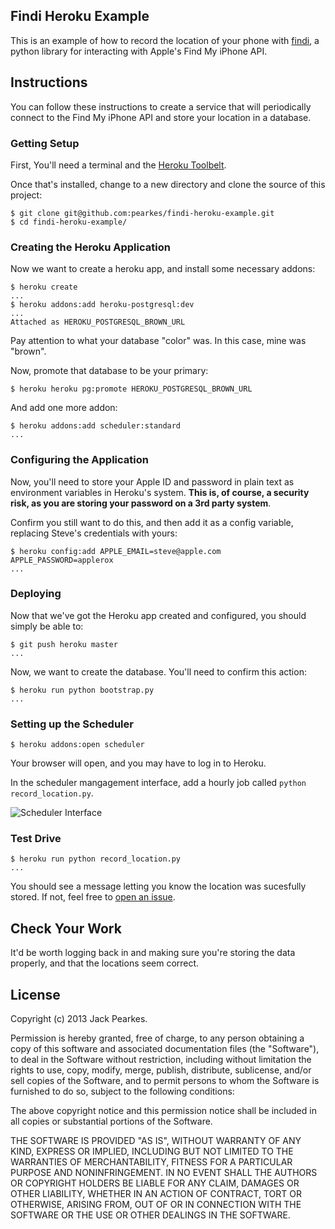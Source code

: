 ## Findi Heroku Example

This is an example of how to record the location of your phone with
[findi](https://github.com/pearkes/findi), a python library for
interacting with Apple's Find My iPhone API.

## Instructions

You can follow these instructions to create a service that will
periodically connect to the Find My iPhone API and store your location
in a database.

### Getting Setup

First, You'll need a terminal and the [Heroku Toolbelt](https://toolbelt.heroku.com/).

Once that's installed, change to a new directory and clone the source
of this project:

    $ git clone git@github.com:pearkes/findi-heroku-example.git
    $ cd findi-heroku-example/

### Creating the Heroku Application

Now we want to create a heroku app, and install some necessary addons:

    $ heroku create
    ...
    $ heroku addons:add heroku-postgresql:dev
    ...
    Attached as HEROKU_POSTGRESQL_BROWN_URL

Pay attention to what your database "color" was. In this case, mine was
"brown".

Now, promote that database to be your primary:

    $ heroku heroku pg:promote HEROKU_POSTGRESQL_BROWN_URL

And add one more addon:

    $ heroku addons:add scheduler:standard
    ...

### Configuring the Application

Now, you'll need to store your Apple ID and password in plain text as
environment variables in Heroku's system. **This is, of course, a security
risk, as you are storing your password on a 3rd party system**.

Confirm you still want to do this, and then add it as a config variable, replacing
Steve's credentials with yours:

    $ heroku config:add APPLE_EMAIL=steve@apple.com APPLE_PASSWORD=applerox
    ...

### Deploying

Now that we've got the Heroku app created and configured, you should
simply be able to:

    $ git push heroku master
    ...

Now, we want to create the database. You'll need to confirm this action:

    $ heroku run python bootstrap.py
    ...

### Setting up the Scheduler

    $ heroku addons:open scheduler

Your browser will open, and you may have to log in to Heroku.

In the scheduler mangagement interface, add a hourly job called
`python record_location.py`.

![Scheduler Interface](https://f.cloud.github.com/assets/846194/102117/de8641c0-690f-11e2-9725-e6b4a18df0a9.png)

### Test Drive

    $ heroku run python record_location.py
    ...

You should see a message letting you know the location was sucesfully
stored. If not, feel free to [open an issue](https://github.com/pearkes/findi-heroku-example/issues/new).

## Check Your Work

It'd be worth logging back in and making sure you're storing the data
properly, and that the locations seem correct.

## License

Copyright (c) 2013 Jack Pearkes.

Permission is hereby granted, free of charge, to any person obtaining a copy of this software and associated documentation files (the "Software"), to deal in the Software without restriction, including without limitation the rights to use, copy, modify, merge, publish, distribute, sublicense, and/or sell copies of the Software, and to permit persons to whom the Software is furnished to do so, subject to the following conditions:

The above copyright notice and this permission notice shall be included in all copies or substantial portions of the Software.

THE SOFTWARE IS PROVIDED "AS IS", WITHOUT WARRANTY OF ANY KIND, EXPRESS OR IMPLIED, INCLUDING BUT NOT LIMITED TO THE WARRANTIES OF MERCHANTABILITY, FITNESS FOR A PARTICULAR PURPOSE AND NONINFRINGEMENT. IN NO EVENT SHALL THE AUTHORS OR COPYRIGHT HOLDERS BE LIABLE FOR ANY CLAIM, DAMAGES OR OTHER LIABILITY, WHETHER IN AN ACTION OF CONTRACT, TORT OR OTHERWISE, ARISING FROM, OUT OF OR IN CONNECTION WITH THE SOFTWARE OR THE USE OR OTHER DEALINGS IN THE SOFTWARE.
